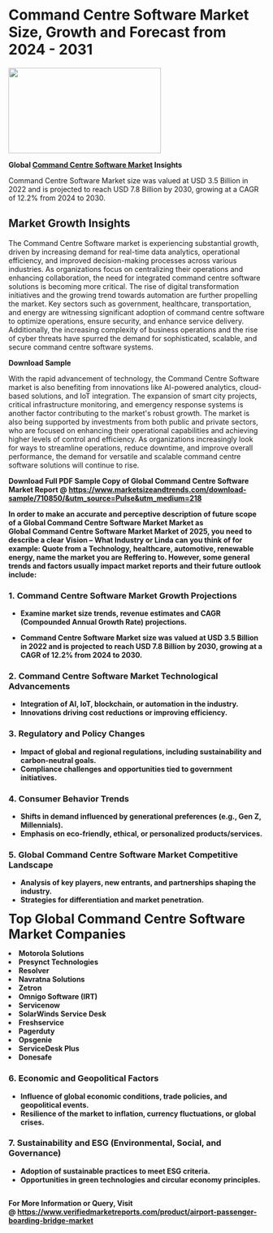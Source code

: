 <H1>Command Centre Software Market Size, Growth and Forecast from 2024 - 2031</H1><img class="aligncenter size-medium wp-image-584254" src="https://thirdeyenews.in/wp-content/uploads/2024/09/Global-Market-Research-300x168.jpeg" alt="" width="300" height="168" /><p><strong>Global&nbsp;<a href="https://www.marketsizeandtrends.com/download-sample/710850/&amp;utm_source=Pulse&amp;utm_medium=218">Command Centre Software Market</a> Insights</strong></p><p>Command Centre Software Market size was valued at USD 3.5 Billion in 2022 and is projected to reach USD 7.8 Billion by 2030, growing at a CAGR of 12.2% from 2024 to 2030.</p><p><h2>Market Growth Insights</h2> <p>The Command Centre Software market is experiencing substantial growth, driven by increasing demand for real-time data analytics, operational efficiency, and improved decision-making processes across various industries. As organizations focus on centralizing their operations and enhancing collaboration, the need for integrated command centre software solutions is becoming more critical. The rise of digital transformation initiatives and the growing trend towards automation are further propelling the market. Key sectors such as government, healthcare, transportation, and energy are witnessing significant adoption of command centre software to optimize operations, ensure security, and enhance service delivery. Additionally, the increasing complexity of business operations and the rise of cyber threats have spurred the demand for sophisticated, scalable, and secure command centre software systems.</p> <p><strong>Download Sample</strong></p> <p>With the rapid advancement of technology, the Command Centre Software market is also benefiting from innovations like AI-powered analytics, cloud-based solutions, and IoT integration. The expansion of smart city projects, critical infrastructure monitoring, and emergency response systems is another factor contributing to the market's robust growth. The market is also being supported by investments from both public and private sectors, who are focused on enhancing their operational capabilities and achieving higher levels of control and efficiency. As organizations increasingly look for ways to streamline operations, reduce downtime, and improve overall performance, the demand for versatile and scalable command centre software solutions will continue to rise.</p> <p><strong></p><p><span class=""><strong>Download Full PDF Sample Copy of Global Command Centre Software Market Report</strong> @ <a href="https://www.marketsizeandtrends.com/download-sample/710850/&amp;utm_source=Pulse&amp;utm_medium=218" target="_blank">https://www.marketsizeandtrends.com/download-sample/710850/&amp;utm_source=Pulse&amp;utm_medium=218</a></span></p><p>In order to make an accurate and perceptive description of future scope of a Global&nbsp;Command Centre Software Market Market as Global&nbsp;Command Centre Software Market Market of 2025, you need to describe a clear Vision &ndash; What Industry or Linda can you think of for example: Quote from a Technology, healthcare, automotive, renewable energy, name the market you are Reffering to. However, some general trends and factors usually impact market reports and their future outlook include:</p><h3>1.&nbsp;<strong>Command Centre Software Market Growth Projections</strong></h3><ul><li>Examine market size trends, revenue estimates and CAGR (Compounded Annual Growth Rate) projections.</li><li><p>Command Centre Software Market size was valued at USD 3.5 Billion in 2022 and is projected to reach USD 7.8 Billion by 2030, growing at a CAGR of 12.2% from 2024 to 2030.</p></li></ul><h3>2.&nbsp;<strong>Command Centre Software Market Technological Advancements</strong></h3><ul><li>Integration of AI, IoT, blockchain, or automation in the industry.</li><li>Innovations driving cost reductions or improving efficiency.</li></ul><h3>3.&nbsp;<strong>Regulatory and Policy Changes</strong></h3><ul><li>Impact of global and regional regulations, including sustainability and carbon-neutral goals.</li><li>Compliance challenges and opportunities tied to government initiatives.</li></ul><h3>4.&nbsp;<strong>Consumer Behavior Trends</strong></h3><ul><li>Shifts in demand influenced by generational preferences (e.g., Gen Z, Millennials).</li><li>Emphasis on eco-friendly, ethical, or personalized products/services.</li></ul><h3>5.&nbsp;<strong>Global Command Centre Software Market Competitive Landscape</strong></h3><ul><li>Analysis of key players, new entrants, and partnerships shaping the industry.</li><li>Strategies for differentiation and market penetration.</li></ul><p data-pm-slice="1 1 []"><span style="color: inherit; font-family: inherit; font-size: 25px;">Top Global Command Centre Software Market Companies</span></p><div class="" data-test-id=""><p><li>Motorola Solutions</li><li> Presynct Technologies</li><li> Resolver</li><li> Navratna Solutions</li><li> Zetron</li><li> Omnigo Software (IRT)</li><li> Servicenow</li><li> SolarWinds Service Desk</li><li> Freshservice</li><li> Pagerduty</li><li> Opsgenie</li><li> ServiceDesk Plus</li><li> Donesafe</li></p></div><h3>6.&nbsp;<strong>Economic and Geopolitical Factors</strong></h3><ul><li>Influence of global economic conditions, trade policies, and geopolitical events.</li><li>Resilience of the market to inflation, currency fluctuations, or global crises.</li></ul><h3>7.&nbsp;<strong>Sustainability and ESG (Environmental, Social, and Governance)</strong></h3><ul><li>Adoption of sustainable practices to meet ESG criteria.</li><li>Opportunities in green technologies and circular economy principles.</li></ul><h2><strong style="font-size: 14px;">For More Information or Query, Visit @&nbsp;</strong><a style="background-color: #ffffff; font-size: 14px;" href="https://www.marketsizeandtrends.com/report/command-centre-software-market/" target="_blank">https://www.verifiedmarketreports.com/product/airport-passenger-boarding-bridge-market</a></h2>
